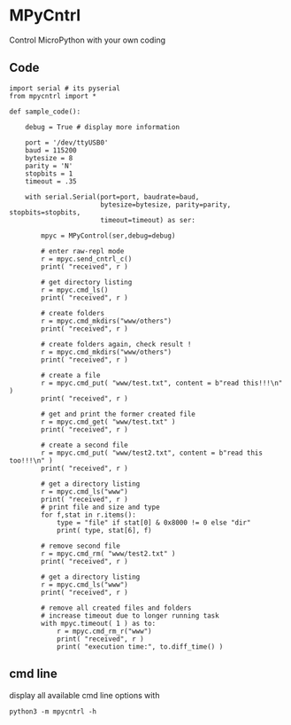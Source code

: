 
# MPyCntrl

Control MicroPython with your own coding


## Code

    import serial # its pyserial
    from mpycntrl import *
        
    def sample_code():
        
        debug = True # display more information 

        port = '/dev/ttyUSB0'
        baud = 115200
        bytesize = 8
        parity = 'N'
        stopbits = 1
        timeout = .35

        with serial.Serial(port=port, baudrate=baud,
                           bytesize=bytesize, parity=parity, stopbits=stopbits,
                           timeout=timeout) as ser:

            mpyc = MPyControl(ser,debug=debug)
                
            # enter raw-repl mode
            r = mpyc.send_cntrl_c()
            print( "received", r )
            
            # get directory listing
            r = mpyc.cmd_ls()
            print( "received", r )
            
            # create folders
            r = mpyc.cmd_mkdirs("www/others")
            print( "received", r )

            # create folders again, check result !
            r = mpyc.cmd_mkdirs("www/others")
            print( "received", r )

            # create a file 
            r = mpyc.cmd_put( "www/test.txt", content = b"read this!!!\n" )
            print( "received", r )

            # get and print the former created file
            r = mpyc.cmd_get( "www/test.txt" )
            print( "received", r )

            # create a second file
            r = mpyc.cmd_put( "www/test2.txt", content = b"read this too!!!\n" )
            print( "received", r )

            # get a directory listing
            r = mpyc.cmd_ls("www")
            print( "received", r )
            # print file and size and type
            for f,stat in r.items():
                type = "file" if stat[0] & 0x8000 != 0 else "dir"
                print( type, stat[6], f)

            # remove second file
            r = mpyc.cmd_rm( "www/test2.txt" )
            print( "received", r )

            # get a directory listing
            r = mpyc.cmd_ls("www")
            print( "received", r )

            # remove all created files and folders 
            # increase timeout due to longer running task 
            with mpyc.timeout( 1 ) as to:
                r = mpyc.cmd_rm_r("www")
                print( "received", r )
                print( "execution time:", to.diff_time() )


## cmd line

display all available cmd line options with

    python3 -m mpycntrl -h


